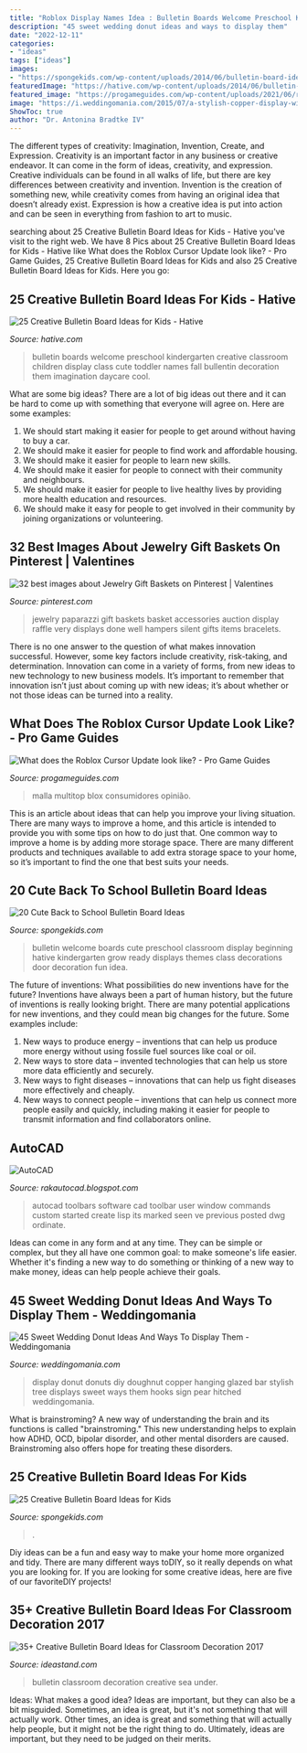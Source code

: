 ```yaml
---
title: "Roblox Display Names Idea : Bulletin Boards Welcome Preschool Kindergarten Creative Classroom Children Display Class Cute Toddler Names Fall Bullentin Decoration Them Imagination Daycare Cool"
description: "45 sweet wedding donut ideas and ways to display them"
date: "2022-12-11"
categories:
- "ideas"
tags: ["ideas"]
images:
- "https://spongekids.com/wp-content/uploads/2014/06/bulletin-board-ideas/7-helping-people-grow-board-idea.jpg"
featuredImage: "https://hative.com/wp-content/uploads/2014/06/bulletin-board-ideas/19-welcome-back-bulletin-boards-for-preschool.jpg"
featured_image: "https://progameguides.com/wp-content/uploads/2021/06/roblox-cursor-update-closeup.png"
image: "https://i.weddingomania.com/2015/07/a-stylish-copper-display-with-hooks-and-glazed-donuts-hanging-is-a-very-edgy-idea-for-your-wedding.jpg"
ShowToc: true
author: "Dr. Antonina Bradtke IV"
---
```



The different types of creativity: Imagination, Invention, Create, and Expression.
Creativity is an important factor in any business or creative endeavor. It can come in the form of ideas, creativity, and expression. Creative individuals can be found in all walks of life, but there are key differences between creativity and invention. Invention is the creation of something new, while creativity comes from having an original idea that doesn’t already exist. Expression is how a creative idea is put into action and can be seen in everything from fashion to art to music.

	

		
searching about 25 Creative Bulletin Board Ideas for Kids - Hative you've visit to the right web. We have 8 Pics about 25 Creative Bulletin Board Ideas for Kids - Hative like What does the Roblox Cursor Update look like? - Pro Game Guides, 25 Creative Bulletin Board Ideas for Kids and also 25 Creative Bulletin Board Ideas for Kids. Here you go:
		
    
## 25 Creative Bulletin Board Ideas For Kids - Hative

<img loading=lazy src="https://hative.com/wp-content/uploads/2014/06/bulletin-board-ideas/19-welcome-back-bulletin-boards-for-preschool.jpg" onerror="this.onerror=null;this.src='https://tse3.mm.bing.net/th?id=OIP.zz68qv4OYlO-RZ1LXRrxFAHaFj&amp;pid=15.1';" alt="25 Creative Bulletin Board Ideas for Kids - Hative">

_Source: hative.com_

>bulletin boards welcome preschool kindergarten creative classroom children display class cute toddler names fall bullentin decoration them imagination daycare cool. 

	

What are some big ideas?
There are a lot of big ideas out there and it can be hard to come up with something that everyone will agree on. Here are some examples:
1. We should start making it easier for people to get around without having to buy a car.
2. We should make it easier for people to find work and affordable housing.
3. We should make it easier for people to learn new skills.
4. We should make it easier for people to connect with their community and neighbours.
5. We should make it easier for people to live healthy lives by providing more health education and resources.
6. We should make it easy for people to get involved in their community by joining organizations or volunteering.

    
## 32 Best Images About Jewelry Gift Baskets On Pinterest | Valentines

<img loading=lazy src="https://s-media-cache-ak0.pinimg.com/736x/4e/13/f4/4e13f44ba557b8eb9423c357746efef9.jpg" onerror="this.onerror=null;this.src='https://tse3.mm.bing.net/th?id=OIP.FUiwq37WIcomFlFuqN8WDwHaNK&amp;pid=15.1';" alt="32 best images about Jewelry Gift Baskets on Pinterest | Valentines">

_Source: pinterest.com_

>jewelry paparazzi gift baskets basket accessories auction display raffle very displays done well hampers silent gifts items bracelets. 

	

There is no one answer to the question of what makes innovation successful. However, some key factors include creativity, risk-taking, and determination. Innovation can come in a variety of forms, from new ideas to new technology to new business models. It’s important to remember that innovation isn’t just about coming up with new ideas; it’s about whether or not those ideas can be turned into a reality.

    
## What Does The Roblox Cursor Update Look Like? - Pro Game Guides

<img loading=lazy src="https://progameguides.com/wp-content/uploads/2021/06/roblox-cursor-update-closeup.png" onerror="this.onerror=null;this.src='https://tse2.mm.bing.net/th?id=OIP.ydCwgI6Vb-xBrMz0zXMNNQAAAA&amp;pid=15.1';" alt="What does the Roblox Cursor Update look like? - Pro Game Guides">

_Source: progameguides.com_

>malla multitop blox consumidores opinião. 

	

This is an article about ideas that can help you improve your living situation. There are many ways to improve a home, and this article is intended to provide you with some tips on how to do just that. One common way to improve a home is by adding more storage space. There are many different products and techniques available to add extra storage space to your home, so it’s important to find the one that best suits your needs.

    
## 20 Cute Back To School Bulletin Board Ideas

<img loading=lazy src="http://spongekids.com/wp-content/uploads/2014/06/back-to-school-ideas/17-ready-to-grow-bulletin-board.jpg" onerror="this.onerror=null;this.src='https://tse4.mm.bing.net/th?id=OIP.kBHFRA_yWuk0BPAWiqQrBAHaEr&amp;pid=15.1';" alt="20 Cute Back to School Bulletin Board Ideas">

_Source: spongekids.com_

>bulletin welcome boards cute preschool classroom display beginning hative kindergarten grow ready displays themes class decorations door decoration fun idea. 

	

The future of inventions: What possibilities do new inventions have for the future?
Inventions have always been a part of human history, but the future of inventions is really looking bright. There are many potential applications for new inventions, and they could mean big changes for the future. Some examples include:
1. New ways to produce energy – inventions that can help us produce more energy without using fossile fuel sources like coal or oil.
2. New ways to store data – invented technologies that can help us store more data efficiently and securely.
3. New ways to fight diseases – innovations that can help us fight diseases more effectively and cheaply.
4. New ways to connect people – inventions that can help us connect more people easily and quickly, including making it easier for people to transmit information and find collaborators online.

    
## AutoCAD

<img loading=lazy src="https://2.bp.blogspot.com/-nwKcFooJ2V0/ToAxT9C_QPI/AAAAAAAAAB8/VWsBNVy4UcM/s1600/AutoCAD+window.jpg" onerror="this.onerror=null;this.src='https://tse2.mm.bing.net/th?id=OIP.kycUqQhfPn92d4pRHvZ9KgHaEB&amp;pid=15.1';" alt="AutoCAD">

_Source: rakautocad.blogspot.com_

>autocad toolbars software cad toolbar user window commands custom started create lisp its marked seen ve previous posted dwg ordinate. 

	

Ideas can come in any form and at any time. They can be simple or complex, but they all have one common goal: to make someone's life easier. Whether it's finding a new way to do something or thinking of a new way to make money, ideas can help people achieve their goals.

    
## 45 Sweet Wedding Donut Ideas And Ways To Display Them - Weddingomania

<img loading=lazy src="https://i.weddingomania.com/2015/07/a-stylish-copper-display-with-hooks-and-glazed-donuts-hanging-is-a-very-edgy-idea-for-your-wedding.jpg" onerror="this.onerror=null;this.src='https://tse2.mm.bing.net/th?id=OIP.6G4SVSPKfh2t67UT-2TIkAHaLn&amp;pid=15.1';" alt="45 Sweet Wedding Donut Ideas And Ways To Display Them - Weddingomania">

_Source: weddingomania.com_

>display donut donuts diy doughnut copper hanging glazed bar stylish tree displays sweet ways them hooks sign pear hitched weddingomania. 

	

What is brainstroming?
A new way of understanding the brain and its functions is called "brainstroming." This new understanding helps to explain how ADHD, OCD, bipolar disorder, and other mental disorders are caused. Brainstroming also offers hope for treating these disorders.

    
## 25 Creative Bulletin Board Ideas For Kids

<img loading=lazy src="https://spongekids.com/wp-content/uploads/2014/06/bulletin-board-ideas/7-helping-people-grow-board-idea.jpg" onerror="this.onerror=null;this.src='https://tse3.mm.bing.net/th?id=OIP.VfAem0wR16Mq2QEeNGtxcgHaJc&amp;pid=15.1';" alt="25 Creative Bulletin Board Ideas for Kids">

_Source: spongekids.com_

>. 

	

Diy ideas can be a fun and easy way to make your home more organized and tidy. There are many different ways toDIY, so it really depends on what you are looking for. If you are looking for some creative ideas, here are five of our favoriteDIY projects!

    
## 35+ Creative Bulletin Board Ideas For Classroom Decoration 2017

<img loading=lazy src="http://ideastand.com/wp-content/uploads/2017/07/bulletin-board/6-bulletin-board-ideas-for-classroom.jpg" onerror="this.onerror=null;this.src='https://tse4.mm.bing.net/th?id=OIP.BlDlxdp89JE_2hynrD3UqQHaJ4&amp;pid=15.1';" alt="35+ Creative Bulletin Board Ideas for Classroom Decoration 2017">

_Source: ideastand.com_

>bulletin classroom decoration creative sea under. 

	

Ideas: What makes a good idea?
Ideas are important, but they can also be a bit misguided. Sometimes, an idea is great, but it's not something that will actually work. Other times, an idea is great and something that will actually help people, but it might not be the right thing to do. Ultimately, ideas are important, but they need to be judged on their merits.


